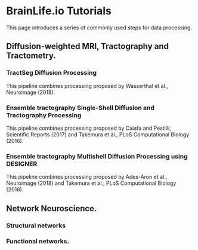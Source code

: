 # BrainLife.io Tutorials

This page introduces a series of commonly used steps for data processing. 

## Diffusion-weighted MRI, Tractography and Tractometry.
### TractSeg Diffusion Processing
This pipeline combines processing proposed by Wasserthal et al., Neuroimage (2018).


### Ensemble tractography Single-Shell Diffusion and Tractography Processing
This pipeline combines processing proposed by Caiafa and Pestilli, Scientific Reports (2017) and Takemura et al., PLoS Computational Biology (2016).


### Ensemble tractography Multishell Diffusion Processing using DESIGNER
This pipeline combines processing proposed by Ades-Aron et al., Neuroimage (2018) and Takemura et al., PLoS Computational Biology (2016).


## Network Neuroscience.
### Structural networks


### Functional networks.
